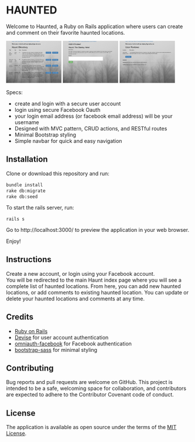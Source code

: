 # HAUNTED

Welcome to Haunted, a Ruby on Rails application where users can create and comment on their favorite haunted locations.

<img src="images/hauntedhome.png" width="30%"> <img src="images/hauntedcomment.png" width="30%"> <img src="images/hauntedreview.png" width="30%">

Specs:
- create and login with a secure user account
- login using secure Facebook Oauth
- your login email address (or facebook email address) will be your username
- Designed with MVC pattern, CRUD actions, and RESTful routes
- Minimal Bootstrap styling
- Simple navbar for quick and easy navigation

## Installation

Clone or download this repository and run:

```
bundle install
rake db:migrate
rake db:seed
```

To start the rails server, run:
```
rails s
```
Go to http://localhost:3000/ to preview the application in your web browser.

Enjoy!

## Instructions

Create a new account, or login using your Facebook account.  
You will be redirected to the main Haunt index page where you will see a complete list of haunted locations.
From here, you can add new haunted locations, or add comments to existing haunted location.
You can update or delete your haunted locations and comments at any time.

## Credits

- [Ruby on Rails](https://rubyonrails.org/)
- [Devise](https://github.com/plataformatec/devise/blob/master/README.md) for user account authentication
- [omniauth-facebook](https://github.com/mkdynamic/omniauth-facebook) for Facebook authentication
- [bootstrap-sass](https://github.com/twbs/bootstrap-sass) for minimal styling


## Contributing

Bug reports and pull requests are welcome on GitHub. This project is intended to be a safe, welcoming space for collaboration, and contributors are expected to adhere to the Contributor Covenant code of conduct.

## License

The application is available as open source under the terms of the [MIT License](https://github.com/SilverBright/Haunted-App/blob/add-license-1/LICENSE).
